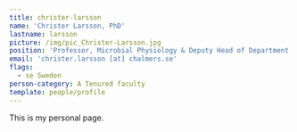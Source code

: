```yaml
---
title: christer-larsson
name: 'Christer Larsson, PhD'
lastname: larsson
picture: /img/pic_Christer-Larsson.jpg
position: 'Professor, Microbial Physiology & Deputy Head of Department'
email: 'christer.larsson [at] chalmers.se'
flags:
  - se Sweden
person-category: A Tenured faculty
template: people/profile
---
```

This is my personal page.
